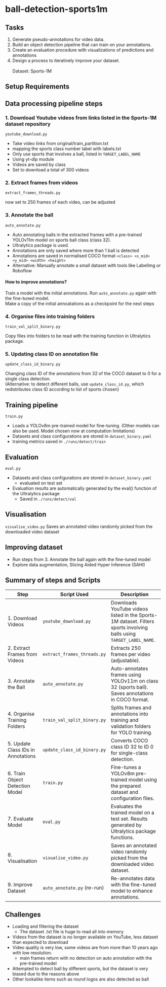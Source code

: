 # ball-detection-sports1m
## Tasks
1.  Generate pseudo-annotations for video data.
2. Build an object detection pipeline that can train on your annotations.
3. Create an evaluation procedure with visualizations of predictions and annotations
4. Design a process to iteratively improve your dataset. 
<br><br>
Dataset: Sports-1M

## Setup Requirements

## Data processing pipeline steps
### 1. Download Youtube videos from links listed in the Sports-1M dataset repository

```youtube_download.py```
- Take video links from original/train_partition.txt
- mapping the sports class number label with labels.txt
- Only use sports that involves a ball, listed in ```TARGET_LABEL_NAME```
- Using yt-dlp module
- Videos are saved by class
- Set to download a total of 300 videos

### 2. Extract frames from videos

```extract_frames_threads.py```

now set to 250 frames of each video, can be adjusted

### 3. Annotate the ball
```auto_annotate.py```
- Auto annotating balls in the extracted frames with a pre-trained YOLOv11m model on sports ball class (class 32).
- Ultralytics package is used.
- Annotations are only saved where more than 1 ball is detected
- Annotations are saved in normalised COCO format ```<class> <x_mid> <y_mid> <width> <height>```
- Alternative: Manually annotate a small dataset with tools like LabelImg or Roboflow
#### How to improve annotations?
Train a model with the initial annotations. Run ```auto_annotate.py``` again with the fine-tuned model. <br>
Make a copy of the initial annoatations as a checkpoint for the next steps


### 4. Organise files into training folders
```train_val_split_binary.py```

Copy files into folders to be read with the training function in Ultralytics package.

### 5. Updating class ID on annotation file
```update_class_id_binary.py``` 

Changing class ID of the annotations from 32 of the COCO dataset to 0 for a single class detection. <br>
(Alternative: to detect different balls, use ```update_class_id.py```, which redistributes class ID according to list of sports chosen)



## Training pipeline
```train.py```
- Loads a YOLOv8m pre-trained model for fine-tuning. (Other models can also be used. Model chosen now at computation limitations)
- Datasets and class configurations are stored in ```dataset_binary.yaml```
- training metrics saved in ```./runs/detect/train```


## Evaluation
```eval.py```
- Datasets and class configurations are stored in ```dataset_binary.yaml```
  - evaluated on test set
- Evaluation results are automatically generated by the eval() function of the Ultralytics package
  - Saved in ```./runs/detect/val```

## Visualisation
```visualise_video.py```
Saves an annotated video randomly picked from the downloaded video dataset


## Improving dataset
- Run steps from 3. Annotate the ball again with the fine-tuned model
- Explore data augmentation, Slicing Aided Hyper Inference (SAHI)

## Summary of steps and Scripts
| **Step**                                      | **Script Used**               | **Description**                                                                                          |
|-----------------------------------------------|--------------------------------|----------------------------------------------------------------------------------------------------------|
| 1. Download Videos                            | `youtube_download.py`         | Downloads YouTube videos listed in the Sports-1M dataset. Filters sports involving balls using `TARGET_LABEL_NAME`. |
| 2. Extract Frames from Videos                 | `extract_frames_threads.py`   | Extracts 250 frames per video (adjustable).                                                              |
| 3. Annotate the Ball                          | `auto_annotate.py`            | Auto-annotates frames using YOLOv11m on class 32 (sports ball). Saves annotations in COCO format.        |
| 4. Organise Training Folders                  | `train_val_split_binary.py`   | Splits frames and annotations into training and validation folders for YOLO training.                   |
| 5. Update Class IDs in Annotations            | `update_class_id_binary.py`   | Converts COCO class ID 32 to ID 0 for single-class detection.                                            |
| 6. Train Object Detection Model               | `train.py`                    | Fine-tunes a YOLOv8m pre-trained model using the prepared dataset and configuration files.               |
| 7. Evaluate Model                             | `eval.py`                     | Evaluates the trained model on a test set. Results generated by Ultralytics package functions.           |
| 8. Visualisation                              | `visualise_video.py`          | Saves an annotated video randomly picked from the downloaded video dataset.                              |
| 9. Improve Dataset                            | `auto_annotate.py` (re-run)   | Re-annotates data with the fine-tuned model to enhance annotations.                                      |



## Challenges
- Loading and filtering the dataset
  - The dataset .txt file is huge to read all into memory
- Videos from the dataset is no longer available on YouTube, less dataset than expected to download
- Video quality is very low, some videos are from more than 10 years ago with low resolution.
  - main frames return with no detection on auto annotation with the pre-trained model
- Attempted to detect ball by different sports, but the dataset is very biased due to the reasons above
- Other lookalike items such as round logos are also detected as ball